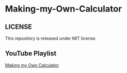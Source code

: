 # Making-my-Own-Calculator #








## LICENSE ##

This repository is released under MIT license.


## YouTube Playlist ##

[Making my Own Calculator](https://www.youtube.com/playlist?list=PL8UgiekZNpwILabb9GNr4tYjmvY_dSjrv)
